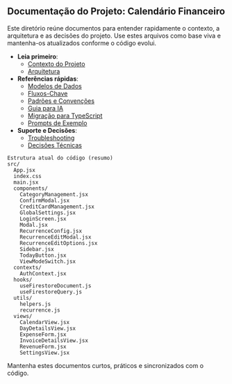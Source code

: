 ## Documentação do Projeto: Calendário Financeiro

Este diretório reúne documentos para entender rapidamente o contexto, a arquitetura e as decisões do projeto. Use estes arquivos como base viva e mantenha-os atualizados conforme o código evolui.

- **Leia primeiro**:
  - [Contexto do Projeto](./contexto-do-projeto.md)
  - [Arquitetura](./arquitetura.md)
- **Referências rápidas**:
  - [Modelos de Dados](./dados-e-modelagem.md)
  - [Fluxos-Chave](./fluxos-chave.md)
  - [Padrões e Convenções](./padroes-e-convencoes.md)
  - [Guia para IA](./guia-para-ia.md)
  - [Migração para TypeScript](./migracao-typescript.md)
  - [Prompts de Exemplo](./prompts-de-exemplo.md)
- **Suporte e Decisões**:
  - [Troubleshooting](./troubleshooting.md)
  - [Decisões Técnicas](./decisoes-tecnicas.md)

```
Estrutura atual do código (resumo)
src/
  App.jsx
  index.css
  main.jsx
  components/
    CategoryManagement.jsx
    ConfirmModal.jsx
    CreditCardManagement.jsx
    GlobalSettings.jsx
    LoginScreen.jsx
    Modal.jsx
    RecurrenceConfig.jsx
    RecurrenceEditModal.jsx
    RecurrenceEditOptions.jsx
    Sidebar.jsx
    TodayButton.jsx
    ViewModeSwitch.jsx
  contexts/
    AuthContext.jsx
  hooks/
    useFirestoreDocument.js
    useFirestoreQuery.js
  utils/
    helpers.js
    recurrence.js
  views/
    CalendarView.jsx
    DayDetailsView.jsx
    ExpenseForm.jsx
    InvoiceDetailsView.jsx
    RevenueForm.jsx
    SettingsView.jsx
```

Mantenha estes documentos curtos, práticos e sincronizados com o código.
